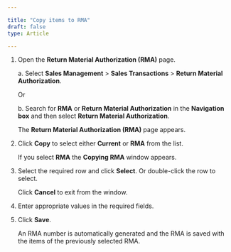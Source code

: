 ```yaml
---

title: "Copy items to RMA"
draft: false
type: Article

---
```


1. Open the **Return Material Authorization (RMA)** page.

    a. Select **Sales Management** > **Sales Transactions** > **Return Material Authorization**.

    Or

    b. Search for **RMA** or **Return Material Authorization** in the **Navigation box** and then select **Return Material Authorization**.

    The **Return Material Authorization (RMA)** page appears.

2. Click **Copy** to select either **Current** or **RMA** from the list.

    If you select **RMA** the **Copying RMA** window appears.

3. Select the required row and click **Select**. Or double-click the row to select.

    Click **Cancel** to exit from the window.

4. Enter appropriate values in the required fields.

5. Click **Save**.

    An RMA number is automatically generated and the RMA is saved with the items of the previously selected RMA.
